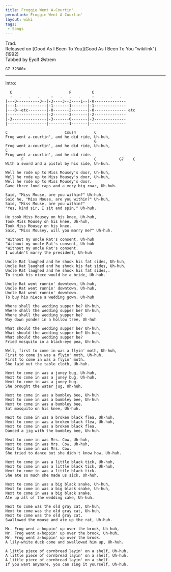 ```yaml
---
title: Froggie Went A-Courtin'
permalink: Froggie Went A-Courtin'
layout: wiki
tags:
 - Songs
---
```


Trad.  
Released on [Good As I Been To You](Good As I Been To You "wikilink")
(1992)  
Tabbed by Eyolf Østrem

    G7 32300x

* * * * *

Intro:

      C                         F         C
      :   .   .   .     :   .   .   .     :   .   .   .
    |---0----------3--|-3----3--3----1--|-0--------------
    |---1-------------|-1-------1-------|-1--------------
    |---0--etc--------|-0-------2-------|-0-------------- etc
    |-----------------|-2-------3-------|-2--------------
    |-3---------------|-3-------0-------|-3--------------
    |-----------------|---------1-------|----------------

    C                         Csus4        C
    Frog went a-courtin', and he did ride, Uh-huh,
                                           G
    Frog went a-courtin', and he did ride, Uh-huh,
    C
    Frog went a-courtin', and he did ride.
           F                               C          G7    C
    With a sword and a pistol by his side, Uh-huh.

    Well he rode up to Miss Mousey's door, Uh-huh,
    Well he rode up to Miss Mousey's door, Uh-huh,
    Well he rode up to Miss Mousey's door.
    Gave three loud raps and a very big roar, Uh-huh.

    Said, "Miss Mouse, are you within?" Uh-huh,
    Said he, "Miss Mouse, are you within?" Uh-huh,
    Said, "Miss Mouse, are you within?"
    "Yes, kind sir, I sit and spin," Uh-huh.

    He took Miss Mousey on his knee, Uh-huh,
    Took Miss Mousey on his knee, Uh-huh,
    Took Miss Mousey on his knee.
    Said, "Miss Mousey, will you marry me?" Uh-huh.

    "Without my uncle Rat's consent, Uh-huh
    "Without my uncle Rat's consent, Uh-huh
    "Without my uncle Rat's consent.
    I wouldn't marry the president, Uh-huh

    Uncle Rat laughed and he shook his fat sides, Uh-huh,
    Uncle Rat laughed and he shook his fat sides, Uh-huh,
    Uncle Rat laughed and he shook his fat sides,.
    To think his niece would be a bride, Uh-huh.

    Uncle Rat went runnin' downtown, Uh-huh,
    Uncle Rat went runnin' downtown, Uh-huh,
    Uncle Rat went runnin' downtown.
    To buy his niece a wedding gown, Uh-huh

    Where shall the wedding supper be? Uh-huh,
    Where shall the wedding supper be? Uh-huh,
    Where shall the wedding supper be?
    Way down yonder in a hollow tree, Uh-huh

    What should the wedding supper be? Uh-huh,
    What should the wedding supper be? Uh-huh,
    What should the wedding supper be?
    Fried mosquito in a black-eye pea, Uh-huh.

    Well, first to come in was a flyin' moth, Uh-huh,
    First to come in was a flyin' moth, Uh-huh,
    First to come in was a flyin' moth.
    She laid out the table cloth, Uh-huh.

    Next to come in was a juney bug, Uh-huh,
    Next to come in was a juney bug, Uh-huh,
    Next to come in was a juney bug.
    She brought the water jug, Uh-huh.

    Next to come in was a bumbley bee, Uh-huh
    Next to come in was a bumbley bee, Uh-huh
    Next to come in was a bumbley bee.
    Sat mosquito on his knee, Uh-huh.

    Next to come in was a broken black flea, Uh-huh,
    Next to come in was a broken black flea, Uh-huh,
    Next to come in was a broken black flea.
    Danced a jig with the bumbley bee, Uh-huh.

    Next to come in was Mrs. Cow, Uh-huh,
    Next to come in was Mrs. Cow, Uh-huh,
    Next to come in was Mrs. Cow.
    She tried to dance but she didn't know how, Uh-huh.

    Next to come in was a little black tick, Uh-huh,
    Next to come in was a little black tick, Uh-huh,
    Next to come in was a little black tick.
    She ate so much she made us sick, Uh-huh.

    Next to come in was a big black snake, Uh-huh,
    Next to come in was a big black snake, Uh-huh,
    Next to come in was a big black snake.
    Ate up all of the wedding cake, Uh-huh.

    Next to come was the old gray cat, Uh-huh,
    Next to come was the old gray cat, Uh-huh,
    Next to come was the old gray cat.
    Swallowed the mouse and ate up the rat, Uh-huh.

    Mr. Frog went a-hoppin' up over the brook, Uh-huh,
    Mr. Frog went a-hoppin' up over the brook, Uh-huh,
    Mr. Frog went a-hoppin' up over the brook.
    A lily-white duck come and swallowed him up, Uh-huh.

    A little piece of cornbread layin' on a shelf, Uh-huh,
    A little piece of cornbread layin' on a shelf, Uh-huh,
    A little piece of cornbread layin' on a shelf.
    If you want anymore, you can sing it yourself, Uh-huh.
